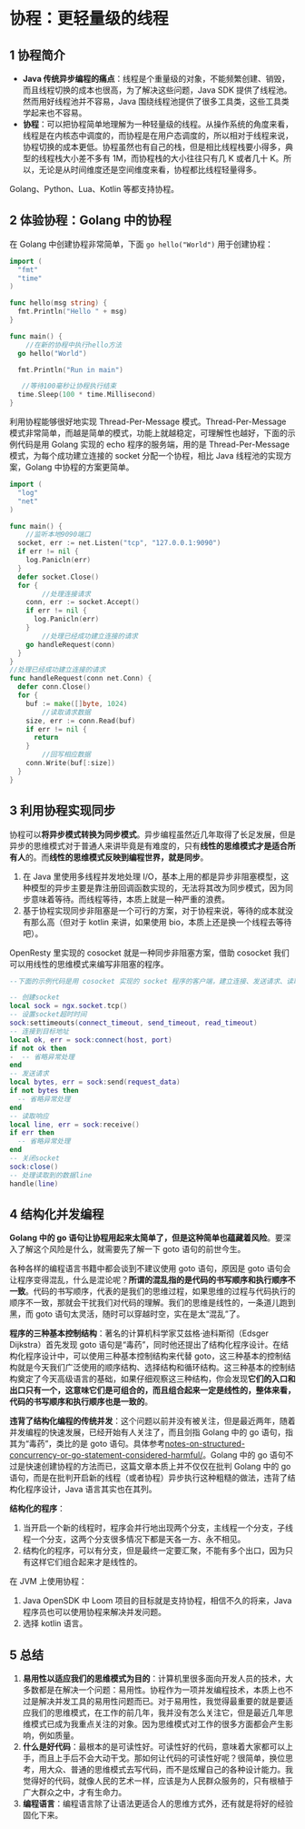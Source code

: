 # 协程：更轻量级的线程

## 1 协程简介

- **Java 传统异步编程的痛点**：线程是个重量级的对象，不能频繁创建、销毁，而且线程切换的成本也很高，为了解决这些问题，Java SDK 提供了线程池。然而用好线程池并不容易，Java 围绕线程池提供了很多工具类，这些工具类学起来也不容易。
- **协程**：可以把协程简单地理解为一种轻量级的线程。从操作系统的角度来看，线程是在内核态中调度的，而协程是在用户态调度的，所以相对于线程来说，协程切换的成本更低。协程虽然也有自己的栈，但是相比线程栈要小得多，典型的线程栈大小差不多有 1M，而协程栈的大小往往只有几 K 或者几十 K。所以，无论是从时间维度还是空间维度来看，协程都比线程轻量得多。

Golang、Python、Lua、Kotlin 等都支持协程。

## 2 体验协程：Golang 中的协程

在 Golang 中创建协程非常简单，下面 `go hello("World")` 用于创建协程：

```go
import (
  "fmt"
  "time"
)

func hello(msg string) {
  fmt.Println("Hello " + msg)
}

func main() {
    //在新的协程中执行hello方法
  go hello("World")

  fmt.Println("Run in main")

   //等待100毫秒让协程执行结束
  time.Sleep(100 * time.Millisecond)
}
```

利用协程能够很好地实现 Thread-Per-Message 模式。Thread-Per-Message 模式非常简单，而越是简单的模式，功能上就越稳定，可理解性也越好，下面的示例代码是用 Golang 实现的 echo 程序的服务端，用的是 Thread-Per-Message 模式，为每个成功建立连接的 socket 分配一个协程，相比 Java 线程池的实现方案，Golang 中协程的方案更简单。

```go
import (
  "log"
  "net"
)

func main() {
    //监听本地9090端口
  socket, err := net.Listen("tcp", "127.0.0.1:9090")
  if err != nil {
    log.Panicln(err)
  }
  defer socket.Close()
  for {
        //处理连接请求  
    conn, err := socket.Accept()
    if err != nil {
      log.Panicln(err)
    }
        //处理已经成功建立连接的请求
    go handleRequest(conn)
  }
}
//处理已经成功建立连接的请求
func handleRequest(conn net.Conn) {
  defer conn.Close()
  for {
    buf := make([]byte, 1024)
        //读取请求数据
    size, err := conn.Read(buf)
    if err != nil {
      return
    }
        //回写相应数据  
    conn.Write(buf[:size])
  }
}
```

## 3 利用协程实现同步

协程可以**将异步模式转换为同步模式**。异步编程虽然近几年取得了长足发展，但是异步的思维模式对于普通人来讲毕竟是有难度的，只有**线性的思维模式才是适合所有人**的。而**线性的思维模式反映到编程世界，就是同步**。

1. 在 Java 里使用多线程并发地处理 I/O，基本上用的都是异步非阻塞模型，这种模型的异步主要是靠注册回调函数实现的，无法将其改为同步模式，因为同步意味着等待。而线程等待，本质上就是一种严重的浪费。
2. 基于协程实现同步非阻塞是一个可行的方案，对于协程来说，等待的成本就没有那么高（但对于 kotlin 来讲，如果使用 bio，本质上还是换一个线程去等待吧）。

OpenResty 里实现的 cosocket 就是一种同步非阻塞方案，借助 cosocket 我们可以用线性的思维模式来编写非阻塞的程序。

```lua
--下面的示例代码是用 cosocket 实现的 socket 程序的客户端，建立连接、发送请求、读取响应所有的操作都是同步的，由于 cosocket 本身是非阻塞的，所以这些操作虽然是同步的，但是并不会阻塞。

-- 创建socket
local sock = ngx.socket.tcp()
-- 设置socket超时时间
sock:settimeouts(connect_timeout, send_timeout, read_timeout)
-- 连接到目标地址
local ok, err = sock:connect(host, port)
if not ok then
-  -- 省略异常处理
end
-- 发送请求
local bytes, err = sock:send(request_data)
if not bytes then
  -- 省略异常处理
end
-- 读取响应
local line, err = sock:receive()
if err then
  -- 省略异常处理
end
-- 关闭socket
sock:close()
-- 处理读取到的数据line
handle(line)
```

## 4 结构化并发编程

**Golang 中的 go 语句让协程用起来太简单了，但是这种简单也蕴藏着风险**。要深入了解这个风险是什么，就需要先了解一下 goto 语句的前世今生。

各种各样的编程语言书籍中都会谈到不建议使用 goto 语句，原因是 goto 语句会让程序变得混乱，什么是混论呢？**所谓的混乱指的是代码的书写顺序和执行顺序不一致**。代码的书写顺序，代表的是我们的思维过程，如果思维的过程与代码执行的顺序不一致，那就会干扰我们对代码的理解。我们的思维是线性的，一条道儿跑到黑，而 goto 语句太灵活，随时可以穿越时空，实在是太“混乱”了。

**程序的三种基本控制结构**：著名的计算机科学家艾兹格·迪科斯彻（Edsger Dijkstra）首先发现 goto 语句是“毒药”，同时他还提出了结构化程序设计。在结构化程序设计中，可以使用三种基本控制结构来代替 goto，这三种基本的控制结构就是今天我们广泛使用的顺序结构、选择结构和循环结构。这三种基本的控制结构奠定了今天高级语言的基础，如果仔细观察这三种结构，你会发现**它们的入口和出口只有一个，这意味它们是可组合的，而且组合起来一定是线性的，整体来看，代码的书写顺序和执行顺序也是一致的**。

**违背了结构化编程的传统并发**：这个问题以前并没有被关注，但是最近两年，随着并发编程的快速发展，已经开始有人关注了，而且剑指 Golang 中的 go 语句，指其为“毒药”，类比的是 goto 语句。具体参考[notes-on-structured-concurrency-or-go-statement-considered-harmful/](https://vorpus.org/blog/notes-on-structured-concurrency-or-go-statement-considered-harmful/)。Golang 中的 go 语句不过是快速创建协程的方法而已，这篇文章本质上并不仅仅在批判 Golang 中的 go 语句，而是在批判开启新的线程（或者协程）异步执行这种粗糙的做法，违背了结构化程序设计，Java 语言其实也在其列。

**结构化的程序**：

1. 当开启一个新的线程时，程序会并行地出现两个分支，主线程一个分支，子线程一个分支，这两个分支很多情况下都是天各一方、永不相见。
2. 结构化的程序，可以有分支，但是最终一定要汇聚，不能有多个出口，因为只有这样它们组合起来才是线性的。

在 JVM 上使用协程：

1. Java OpenSDK 中 Loom 项目的目标就是支持协程，相信不久的将来，Java 程序员也可以使用协程来解决并发问题。
2. 选择 kotlin 语言。

## 5 总结

1. **易用性以适应我们的思维模式为目的**：计算机里很多面向开发人员的技术，大多数都是在解决一个问题：易用性。协程作为一项并发编程技术，本质上也不过是解决并发工具的易用性问题而已。对于易用性，我觉得最重要的就是要适应我们的思维模式，在工作的前几年，我并没有怎么关注它，但是最近几年思维模式已成为我重点关注的对象。因为思维模式对工作的很多方面都会产生影响，例如质量。
2. **什么是好代码**：最根本的是可读性好。可读性好的代码，意味着大家都可以上手，而且上手后不会大动干戈。那如何让代码的可读性好呢？很简单，换位思考，用大众、普通的思维模式去写代码，而不是炫耀自己的各种设计能力。我觉得好的代码，就像人民的艺术一样，应该是为人民群众服务的，只有根植于广大群众之中，才有生命力。
3. **编程语言**：编程语言除了让语法更适合人的思维方式外，还有就是将好的经验固化下来。
